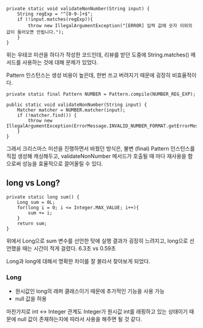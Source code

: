 ```
private static void validateNonNumber(String input) {
    String regExp = "^[0-9-]+$";
    if (!input.matches(regExp)){
        throw new IllegalArgumentException("[ERROR] 입력 값에 숫자 이외의 값이 들어오면 안됩니다.");
    }
}
```

위는 우테코 미션을 하다가 작성한 코드인데, 리뷰를 받던 도중에 String.matches() 메서드를 사용하는 것에 대해 문제가 있었다.

Pattern 인스턴스는 생성 비용이 높은데, 한번 쓰고 버려지기 때문에 굉장히 비효율적이다.

```agsl
private static final Pattern NUMBER = Pattern.compile(NUMBER_REG_EXP);

public static void validateNonNumber(String input) {
    Matcher matcher = NUMBER.matcher(input);
    if (!matcher.find()) {
        throw new IllegalArgumentException(ErrorMessage.INVALID_NUMBER_FORMAT.getErrorMessage());
    }
}
```

그래서 크리스마스 미션을 진행하면서 바꿨던 방식은, 불변 (final) Pattern 인스턴스를 직접 생성해 캐싱해두고,
validateNonNumber 메서드가 호출될  때 마다 재사용을 함으로써 성능을 효율적으로 끌어올릴 수 있다.

## long vs Long?
````agsl
private static long sum() {
    Long sum = 0L;
    for(long i = 0; i <= Integer.MAX_VALUE; i++){
        sum += i;
    }
    return sum;
}
````

위에서 Long으로 sum 변수를 선언한 탓에 실행 결과가 굉장히 느려지고, long으로 선언했을 때는 시간이 적게 걸렸다. 
6.3초 vs 0.59초

Long과 long에 대해서 명확한 차이를 잘 몰라서 찾아보게 되었다.

### Long
* 원시값인 long의 래퍼 클래스이기 때문에 추가적인 기능을 사용 가능
* null 값을 허용

마찬가지로 int <-> Integer 관계도 Integer가 원시값 int를 래핑하고 있는 상태이기 때문에 null 값이 존재하는지에 따라서 사용을 해주면 될 것 같다.

